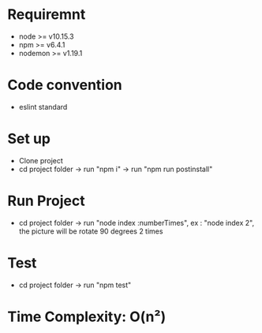 # Requiremnt
 - node >= v10.15.3
 - npm >= v6.4.1
 - nodemon >= v1.19.1

 # Code convention
 - eslint standard

 # Set up

 - Clone project
 - cd project folder -> run "npm i" -> run "npm run postinstall"

 # Run Project
 - cd project folder -> run "node index :numberTimes", ex : "node index 2", the picture will be rotate 90 degrees 2 times

 # Test 
 - cd project folder -> run "npm test"

 # Time Complexity: O(n²)
